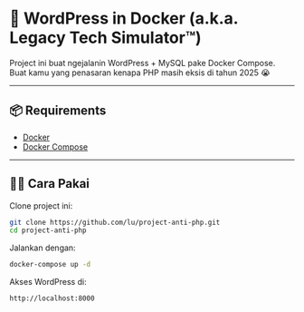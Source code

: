 # 🚀 WordPress in Docker (a.k.a. Legacy Tech Simulator™)

Project ini buat ngejalanin WordPress + MySQL pake Docker Compose.  
Buat kamu yang penasaran kenapa PHP masih eksis di tahun 2025 😭

---

## 📦 Requirements

- [Docker](https://www.docker.com/)
- [Docker Compose](https://docs.docker.com/compose/)

---

## 🧙‍♂️ Cara Pakai

Clone project ini:

```bash
git clone https://github.com/lu/project-anti-php.git
cd project-anti-php
```
Jalankan dengan:

```bash
docker-compose up -d
```

Akses WordPress di:

```bash
http://localhost:8000
```
